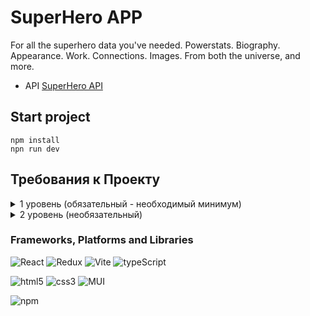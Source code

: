 # SuperHero APP

For all the superhero data you've needed.
Powerstats. Biography. Appearance. Work. Connections. Images.
From both the universe, and more.

- API [SuperHero API](https://superheroapi.com)

## Start project

```
npm install
npn run dev
```

## Требования к Проекту
<details>
  <summary>1 уровень (обязательный - необходимый минимум)</summary>

#### 
  
  - [ ]  Реализованы **Требования к функциональности.**
  - [ ]  Для хранения учетных записей пользователей, их Избранного и Истории поиска, используем **LocalStorage**. [redux-persist](https://www.npmjs.com/package/redux-persist) библиотеку использовать **нельзя** из-за того, что привнесется большая автоматизация процесса сохранения, и это будет неравносильно затратам по времени других людей, которые используют LocalStorage напрямую.

#### React

  - [ ]  **Пишем функциональные компоненты c хуками** в приоритете над классовыми. (Классовый скорее всего у вас будет только один в котором будет реализация Error Boundaries. Это не значит, что можно забить на теорию классовых компонентов. Нет. Методы жизненного цикла - очень частый вопрос на выходном интервью. Прочую инфу по классовым компонентам тоже стоит пропустить через себя и усвоить)
  - [ ]  Есть разделение на **умные и глупые компоненты** (https://medium.com/@dan_abramov/smart-and-dumb-components-7ca2f9a7c7d0, перевод - https://habr.com/ru/post/266559/. Это пункт - лишь общая рекомендация. Обратите внимание на Update from 2019 по первой ссылке от Дэна. Поэтому не относитесь к этому пункту слишком серьезно. Он тут для того, чтобы вы знали, что существуют такие термины в комьюнити, и не растерялись на собесе, если в каком-то вопросе они прозвучат).
  - [ ]  Есть **рендеринг списков** (https://ru.reactjs.org/docs/lists-and-keys.html)
  - [ ]  Реализована хотя бы одна **форма** (https://ru.reactjs.org/docs/forms.html). Можно использовать UI kit библиотеку ([MUI](https://mui.com/), [AntDesign](https://ant.design/), [ChakraUI](https://chakra-ui.com/) и т.п.), спец. библиотеку построения форм ([Formik](https://formik.org/), [React Hook Form](https://react-hook-form.com/) и т.п.).
  - [ ]  Есть применение **Контекст API** (https://ru.reactjs.org/docs/context.html). Да, вроде бы у нас есть ридакс, зачем тогда нам контекст? Помните, что мы лишь трогаем и играемся со всякой апишкой реакта. Да и использование этих инструментов одновременно - это дискуссионный вопрос. Где-то это уместно, где-то не особо. Всему своё место. Если не знаете, где применить в своем приложении, делайте *темную/светлую тему*. Достаточно цвет шапки или кнопку перекрашивать. Не нужно глобально делать темный/светлый дизайн всего приложения и тратить на это время.
  - [ ]  Есть применение **предохранителя** (https://ru.reactjs.org/docs/error-boundaries.html). Можно и свой написать, можно и пакет [react-error-boundary](https://www.npmjs.com/package/react-error-boundary) заюзать. Главное, чтобы вы понимали что это и зачем.
  - [ ]  Есть хотя бы один **кастомный хук** (https://ru.reactjs.org/docs/hooks-custom.html). Какой-нибудь useActions внутри которого bindActionCreators - не засчитаю. Хук должен быть чуть масштабнее. useDebounce - уже лучше, но вдруг вы его бездумно взяли из интернета. Так что лучше несмотря на useDebounce, был ещё какой-нибудь кастомный хук.
  - [ ]  Хотя бы несколько компонентов используют **PropTypes** (https://ru.reactjs.org/docs/typechecking-with-proptypes.html). Если пишите на TS, всё равно добавьте на 2, 3 компонента PropTypes, чтобы закрыть этот пункт.
  - [ ]  Поиск не должен триггерить много запросов к серверу (**debounce**) (https://ru.reactjs.org/docs/faq-functions.html#how-can-i-prevent-a-function-from-being-called-too-quickly-or-too-many-times-in-a-row). Использовать useDebounce из интернета - ок.
  - [ ]  Есть применение **lazy + Suspense** (https://ru.reactjs.org/docs/code-splitting.html#route-based-code-splitting)

#### Redux

  - [ ]  Используем **Modern Redux with Redux Toolkit** (https://redux.js.org/tutorials/fundamentals/part-8-modern-redux)
  - [ ]  Используем **слайсы** (https://redux.js.org/tutorials/fundamentals/part-8-modern-redux#using-createslice)
  - [ ]  Есть хотя бы одна **кастомная мидлвара** (**[store ⇒ next ⇒ action ⇒ {}](https://redux.js.org/understanding/history-and-design/middleware)** или **`[createListenerMiddleware](https://redux-toolkit.js.org/api/createListenerMiddleware)`** )
  - [ ]  Используется **RTK Query** (https://redux.js.org/tutorials/essentials/part-7-rtk-query-basics)
  - [ ]  Используется **Transforming Responses** (https://redux.js.org/tutorials/essentials/part-8-rtk-query-advanced#transforming-responses). Если у вас такая апишка, что особо “готовить” в данных нечего, то будет достаточно простой функции, которая залезет в свойство ответа от сервера. Что-то типа response ⇒ response.results, в зависимости как ваша апишка данные вам отдаёт. Это лишь пример. Главное в этом пункте знать, что есть такая вот штука - transformResponse.
      
</details>

<details>
  <summary>2 уровень (необязательный)</summary>
  
  - [ ]  Использование **TypeScript** (https://ru.reactjs.org/docs/static-type-checking.html#typescript)

    - Можете опираться на популярные сборники советов. Например, **[React TypeScript Cheatsheets](https://react-typescript-cheatsheet.netlify.app/)**.
    - Если с АПИ прилетает куча данных, не нужно на них всех описывать типы. Добавьте типы только на то, что вы используете в приложении.
    - По-хорошему, все функции на преобразование данных или какие-то вычисления должны иметь **тип возвращаемого значения**. Так вы добавите контроль за выходными данными.
    - Как покрывать **мидлвару**, созданную через createListenerMiddleware описано [тут](https://redux-toolkit.js.org/api/createListenerMiddleware#typescript-usage).


  - [ ]  Подключен **storybook** и созданы два, три сториса с [controls](https://storybook.js.org/docs/essentials/controls), которые показывают разные состояния компонента (https://storybook.js.org/).
  - [ ]  Использование **Firebase** для учетных записей пользователей и их Избранного и Истории поиска. Тогда пункт из обязательных требований про использования LocalStorage может отпадать за ненадобностью, раз вы используете Firebase. [react-firebase-hooks](https://github.com/CSFrequency/react-firebase-hooks/tree/master) использовать **нельзя**, чтобы не перепрыгивать базовое API firebase в рамках изучения.
  - [ ]  Обновление информации из Firebase через инвалидацию кеша RTK Query. Если обновление будет выстроено таким образом, накину ещё дополнительные баллы в оценке за использование Firebase. Пункт новый и необкатанный, так что если найдете противоречие в реализации, приходите в личку.
    - Можно для этого пункта взять не Firebase, а Свой простой самописный сервер на ноде + mongoDB, если вы больше заинтересованы потыкать монго, а не фаербейз. Насколько мне говорили ребята, mongoDB сервера не доступны из России. Но вы можете поднять себе БД локально.
  - [ ] Низкая связанность клиентского кода, использующего апи кода, работающего с внешним стором.
  - [ ] Настроен CI/CD
  - [ ] Реализована **виртуализация списков** (https://ru.legacy.reactjs.org/docs/optimizing-performance.html#virtualize-long-lists). Пусть в доке упоминается список в сотни или тысячи строк, в качестве эксперимента мы можем виртуализировать короткий список в приложении. Например при поиске единицы информации вы можете выводить результаты поиска через виртуализованный список. Можно использовать библиотеки. Этот пункт тут, потому что на собесе могут задать вопрос про это, в духе “Знаешь ли как можно эффективно рендерить большие списки или таблицы”.
  - [ ]  Используются **мемоизированные селекторы** (createSelector). Постарайтесь, чтобы был какой-то смысл в вашем селекторе, и это не было какой-то мапинг в духе, получили стейт, забрали из него свойство, возвратили его.
  - [ ]  Используется **нормализованная структура стейта** (createEntityAdapter). Что делать, если в вашей предметной области и данным никак нельзя применить нормализацию? - Можете создать либо отдельные   проект, либо прям в нашем проекте сделать нормализацию с другими данными (другой апишкой) в качестве эксперимента.
  - [ ]  Проведена **оптимизация приложения** (https://redux.js.org/tutorials/essentials/part-6-performance-normalization). Если хотите закрыть этот пункт, то вам придется доказать, что вы действительно что-то оптимизировали. Можно прикрепить запись экрана, как было до. Показать, что вы сделали. И показать, как стало после. Например, избавились от лишних ререндеров и тому подобное. Или мемоизированные селекторы примерили и этим сделали что-то лучше. В общем, немного размытый пункт, обычно его не сдают. Он тут скорее для того, чтобы подсветить статью в доке, которую можно использовать в ответе на вопрос на собесе “Как можно оптимизировать приложение?”.
  - [ ] Feature Flags. Реализовать фичу “Поделиться в телеграм”, закрытую под фича флагом. Это повсеместная практика на проектах, так что даже если не будете реализовывать это тут, хотя бы почитайте на будущее, что это такое - фича флаги.
  - [ ] Добавить тесты через jest, react-testing-library или Playwright или через что-то другое на ваше усмотрение. Связь UI и бизнес-логики построена не через команды, а через события. (https://redux.js.org/style-guide/#model-actions-as-events-not-setters, https://redux.js.org/tutorials/fundamentals/part-3-state-actions-reducers#designing-actions). Основная идея этого пункта: в Компонентах не должно быть связи с инфраструктурой. Компоненты должны сообщать о том, что что-то случилось (произошло событие), а инфраструктура на это реагировала. В целом, это должно помочь сделать Project Console API. Также этот пункт перекликается с требованием того, что из файлов компонентов нельзя вызывать апи localStorage/firebase напрямую.
  - [ ] Project Console API
    - Цель Предоставить пользователю Console API для работы с приложением.
    - Мотивация Демонстрация навыков построения архитектуры, в которой ядро приложения существует независимо от типа ввода/вывода (GUI, Console).
      
    - Суть
      - Ядро приложения не должно проникать в GUI.
      - Следовательно, при создании Console API не должно происходить дублирования бизнес-логики и поведения ещё и для Console API.
      - Всё, что ваше приложение способно сделать через GUI, оно должно уметь делать и через консоль [В рамках тренировки, хотя бы часть главных функций приложения: отобразить информацию, осуществить поиск, зарегистрироваться, добавить/удалить  избранное].
      - *То есть, еще раз, идея НЕ в том, чтобы найти кнопку на экране геттером и кодом кликнуть по ней. Идея в том, чтобы полноценно работать с приложением без рендеринга на экране, только в консоле, переиспользуя application core code, который также использует GUI.*   
  
</details>




### Frameworks, Platforms and Libraries

![React](https://img.shields.io/badge/-React-090909?style=for-the-badge&logo=react&logoColor=47C5FB)
![Redux](https://img.shields.io/badge/redux-090909.svg?style=for-the-badge&logo=redux&logoColor=8923B9)
![Vite](https://img.shields.io/badge/vite-090909.svg?style=for-the-badge&logo=vite&logoColor=B769D2)
![typeScript](https://img.shields.io/badge/-typeScript-090909?style=for-the-badge&logo=typeScript)

![html5](https://img.shields.io/badge/-HTML5-090909?style=for-the-badge&logo=html5)
![css3](https://img.shields.io/badge/-css3-090909?style=for-the-badge&logo=css3&logoColor=7acef4)
![MUI](https://img.shields.io/badge/MUI-090909.svg?style=for-the-badge&logo=mui&logoColor=3C50FE)

![npm](https://img.shields.io/badge/-NPM-090909?style=for-the-badge&logo=npm)
